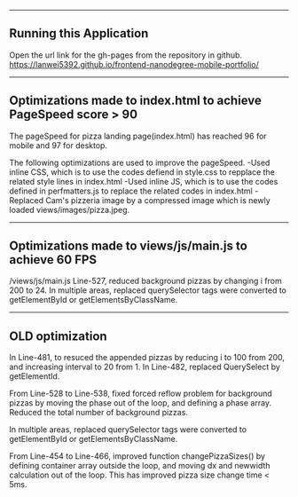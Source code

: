 ------------------------
Running this Application
------------------------

Open the url link for the gh-pages from the repository in github. https://lanwei5392.github.io/frontend-nanodegree-mobile-portfolio/

-----------------------------------------------------------------
Optimizations made to index.html to achieve PageSpeed score > 90
-----------------------------------------------------------------

The pageSpeed for pizza landing page(index.html) has reached 96 for mobile and 97 for desktop. 

The following optimizations are used to improve the pageSpeed.
-Used inline CSS, which is to use the codes defiend in style.css to repplace the related style lines in index.html
-Used inline JS, which is to use the codes defined in perfmatters.js to replace the related codes in index.html
-Replaced Cam's pizzeria image by a compressed image which is newly loaded views/images/pizza.jpeg. 

 --------------------------------------------------------
 Optimizations made to views/js/main.js to achieve 60 FPS
 --------------------------------------------------------
/views/js/main.js
Line-527, reduced background pizzas by changing i from 200 to 24. 
In multiple areas, replaced querySelector tags were converted to getElementById or getElementsByClassName.


-----------------
OLD optimization
-----------------
In Line-481, to resuced the appended pizzas by reducing i to 100 from 200, and increasing interval to 20 from 1.
In Line-482, replaced QuerySelect by getElementId.

From Line-528 to Line-538, fixed forced reflow problem for background pizzas by moving the phase out of the loop, and defining a phase array. Reduced the total number of background pizzas.

In multiple areas, replaced querySelector tags were converted to getElementById or getElementsByClassName.

From Line-454 to Line-466, improved function changePizzaSizes() by defining container array outside the loop, and moving dx and newwidth calculation out of the loop. This has improved pizza size change time < 5ms.